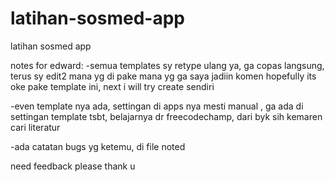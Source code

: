 # latihan-sosmed-app
latihan sosmed app

notes for edward:
-semua templates sy retype ulang ya, ga copas langsung, terus sy edit2 mana yg di pake mana yg ga saya jadiin komen
hopefully its oke pake template ini, next i will try create sendiri 

-even template nya ada, settingan di apps nya mesti manual , ga ada di settingan template tsbt, belajarnya dr freecodechamp, dari byk sih kemaren cari literatur

-ada catatan bugs yg ketemu, di file noted


need feedback please thank u

